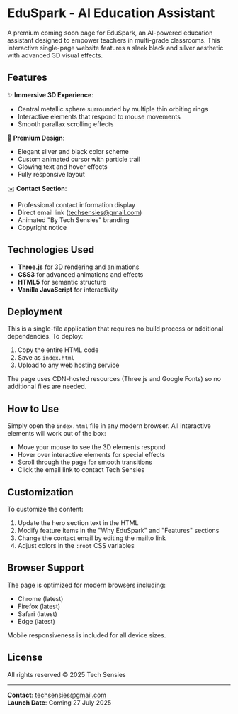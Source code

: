 # EduSpark - AI Education Assistant


A premium coming soon page for EduSpark, an AI-powered education assistant designed to empower teachers in multi-grade classrooms. This interactive single-page website features a sleek black and silver aesthetic with advanced 3D visual effects.

## Features

✨ **Immersive 3D Experience**:
- Central metallic sphere surrounded by multiple thin orbiting rings
- Interactive elements that respond to mouse movements
- Smooth parallax scrolling effects

🎨 **Premium Design**:
- Elegant silver and black color scheme
- Custom animated cursor with particle trail
- Glowing text and hover effects
- Fully responsive layout

✉️ **Contact Section**:
- Professional contact information display
- Direct email link (techsensies@gmail.com)
- Animated "By Tech Sensies" branding
- Copyright notice

## Technologies Used

- **Three.js** for 3D rendering and animations
- **CSS3** for advanced animations and effects
- **HTML5** for semantic structure
- **Vanilla JavaScript** for interactivity

## Deployment

This is a single-file application that requires no build process or additional dependencies. To deploy:

1. Copy the entire HTML code
2. Save as `index.html`
3. Upload to any web hosting service

The page uses CDN-hosted resources (Three.js and Google Fonts) so no additional files are needed.

## How to Use

Simply open the `index.html` file in any modern browser. All interactive elements will work out of the box:

- Move your mouse to see the 3D elements respond
- Hover over interactive elements for special effects
- Scroll through the page for smooth transitions
- Click the email link to contact Tech Sensies

## Customization

To customize the content:

1. Update the hero section text in the HTML
2. Modify feature items in the "Why EduSpark" and "Features" sections
3. Change the contact email by editing the mailto link
4. Adjust colors in the `:root` CSS variables

## Browser Support

The page is optimized for modern browsers including:
- Chrome (latest)
- Firefox (latest)
- Safari (latest)
- Edge (latest)

Mobile responsiveness is included for all device sizes.

## License

All rights reserved © 2025 Tech Sensies

---

**Contact**: techsensies@gmail.com  
**Launch Date**: Coming 27 July 2025
